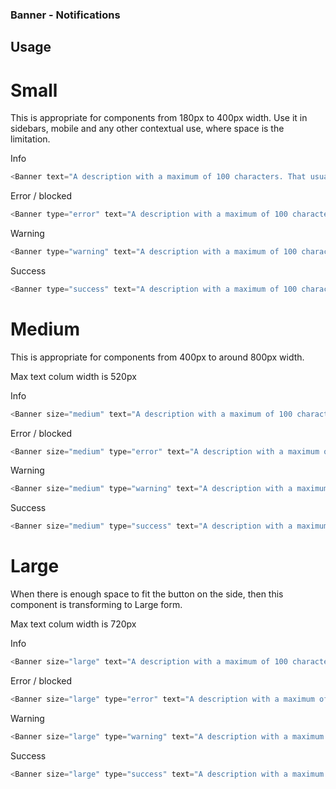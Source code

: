 ### Banner - Notifications

## Usage

# Small

This is appropriate for components from 180px to 400px width. Use it in sidebars, mobile and any other contextual use, where space is the limitation.

Info
```js
<Banner text="A description with a maximum of 100 characters. That usually means only one or two sentences." closeIcon onClose={()=>window.alert('close')} onClose={()=>window.alert('close')}/>
```

Error / blocked
```js
<Banner type="error" text="A description with a maximum of 100 characters. That usually means only one or two sentences." closeIcon onClose={()=>window.alert('close')} />
```
Warning

```js
<Banner type="warning" text="A description with a maximum of 100 characters. That usually means only one or two sentences." closeIcon onClose={()=>window.alert('close')} />
```
Success
```js
<Banner type="success" text="A description with a maximum of 100 characters. That usually means only one or two sentences." closeIcon onClose={()=>window.alert('close')} />
```

# Medium
This is appropriate for components from 400px to around 800px width.

Max text colum width is 520px

Info
```js
<Banner size="medium" text="A description with a maximum of 100 characters. That usually means only one or two sentences." closeIcon onClose={()=>window.alert('close')} onClose={()=>window.alert('close')}/>
```

Error / blocked
```js
<Banner size="medium" type="error" text="A description with a maximum of 100 characters. That usually means only one or two sentences." closeIcon onClose={()=>window.alert('close')} />
```
Warning

```js
<Banner size="medium" type="warning" text="A description with a maximum of 100 characters. That usually means only one or two sentences." closeIcon onClose={()=>window.alert('close')} />
```
Success
```js
<Banner size="medium" type="success" text="A description with a maximum of 100 characters. That usually means only one or two sentences." closeIcon onClose={()=>window.alert('close')} />
```
# Large

When there is enough space to fit the button on the side, then this component is transforming to Large form.

Max text colum width is 720px

Info
```js
<Banner size="large" text="A description with a maximum of 100 characters. That usually means only one or two sentences." closeIcon onClose={()=>window.alert('close')} onClose={()=>window.alert('close')}/>
```

Error / blocked
```js
<Banner size="large" type="error" text="A description with a maximum of 100 characters. That usually means only one or two sentences." closeIcon onClose={()=>window.alert('close')} />
```
Warning

```js
<Banner size="large" type="warning" text="A description with a maximum of 100 characters. That usually means only one or two sentences." closeIcon onClose={()=>window.alert('close')} />
```
Success
```js
<Banner size="large" type="success" text="A description with a maximum of 100 characters. That usually means only one or two sentences." closeIcon onClose={()=>window.alert('close')} />